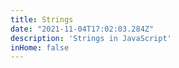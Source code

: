 ```yaml
---
title: Strings
date: "2021-11-04T17:02:03.284Z"
description: 'Strings in JavaScript'
inHome: false
---
```


